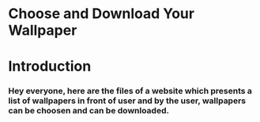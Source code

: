 # Choose and Download Your Wallpaper

# Introduction
### Hey everyone, here are the files of a website which presents a list of wallpapers in front of user and by the user, wallpapers can be choosen and can be downloaded.